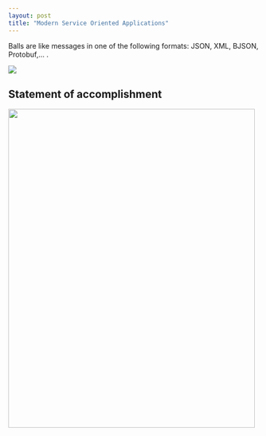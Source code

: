 ```yaml
---
layout: post
title: "Modern Service Oriented Applications"
---
```


Balls are like messages in one of the following formats: JSON, XML, BJSON, Protobuf,... .

<img src="http://habrastorage.org/storage2/e03/5a0/8e6/e035a08e616468d1b0500bc12dcc11e9.gif"/>

## Statement of accomplishment

<a href="https://picasaweb.google.com/lh/photo/UHeqgvqSGxP9-7t8h3LrsdMTjNZETYmyPJy0liipFm0?feat=embedwebsite"><img src="https://lh6.googleusercontent.com/-LrM8IaW6Iys/T4aXA9Kk2WI/AAAAAAAADoo/Atll5_l3hto/s640/Statement%2520of%2520Accomplishment.jpg" height="640" width="495" /></a>

